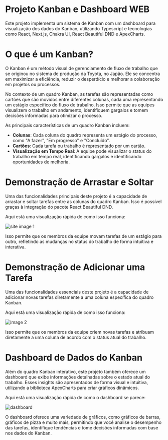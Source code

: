 # Projeto Kanban e Dashboard WEB
Este projeto implementa um sistema de Kanban com um dashboard para visualização dos dados do Kanban, utilizando Typescript e tecnologias como React, Next.js, Chakra UI, React Beautiful DND e ApexCharts.

# O que é um Kanban?
O Kanban é um método visual de gerenciamento de fluxo de trabalho que se originou no sistema de produção da Toyota, no Japão. Ele se concentra em maximizar a eficiência, reduzir o desperdício e melhorar a colaboração em projetos ou processos.

No contexto de um quadro Kanban, as tarefas são representadas como cartões que são movidos entre diferentes colunas, cada uma representando um estágio específico do fluxo de trabalho. Isso permite que as equipes visualizem o trabalho em andamento, identifiquem gargalos e tomem decisões informadas para otimizar o processo.

As principais características de um quadro Kanban incluem:

- **Colunas**: Cada coluna do quadro representa um estágio do processo, como "A fazer", "Em progresso" e "Concluído".
- **Cartões**: Cada tarefa ou trabalho é representado por um cartão.
- **Visualização em Tempo Real**: A equipe pode visualizar o status do trabalho em tempo real, identificando gargalos e identificando oportunidades de melhoria.

# Demonstração de Arrastar e Soltar
Uma das funcionalidades principais deste projeto é a capacidade de arrastar e soltar tarefas entre as colunas do quadro Kanban. Isso é possível graças à integração do pacote React Beautiful DND.

Aqui está uma visualização rápida de como isso funciona:

![site image 1](https://media.giphy.com/media/v1.Y2lkPTc5MGI3NjExZDcwY3pyNGQyMGhqYXdwb2FqaHUwZjRkMDNla2lza2Z5NWl3ZDdxOSZlcD12MV9pbnRlcm5hbF9naWZfYnlfaWQmY3Q9Zw/WoDBzpvWZR4Yh4DkNU/giphy.gif)

Isso permite que os membros da equipe movam tarefas de um estágio para outro, refletindo as mudanças no status do trabalho de forma intuitiva e interativa.

# Demonstração de Adicionar uma Tarefa

Uma das funcionalidades essenciais deste projeto é a capacidade de adicionar novas tarefas diretamente a uma coluna específica do quadro Kanban.

Aqui está uma visualização rápida de como isso funciona:

![image 2](https://media.giphy.com/media/v1.Y2lkPTc5MGI3NjExbXY5bm9zbWlrMDB2NnNzMTltNTcyMTZvN2k3Mm81bmU5MTBqYnk0ciZlcD12MV9pbnRlcm5hbF9naWZfYnlfaWQmY3Q9Zw/HzHx4URAtHsqMe6EnM/giphy.gif)

Isso permite que os membros da equipe criem novas tarefas e atribuam diretamente a uma coluna de acordo com o status atual do trabalho.


# Dashboard de Dados do Kanban
Além do quadro Kanban interativo, este projeto também oferece um dashboard que exibe informações detalhadas sobre o estado atual do trabalho. Esses insights são apresentados de forma visual e intuitiva, utilizando a biblioteca ApexCharts para criar gráficos dinâmicos.

Aqui está uma visualização rápida de como o dashboard se parece:

![dashboard](https://media.giphy.com/media/v1.Y2lkPTc5MGI3NjExMDcyaTRoYnRka3FxMDhpcDY5bmFqODI5OWdiNmRtbXV0dnBld2NoNSZlcD12MV9pbnRlcm5hbF9naWZfYnlfaWQmY3Q9Zw/0naW5C44p2zRXVMjo6/giphy.gif)

O dashboard oferece uma variedade de gráficos, como gráficos de barras, gráficos de pizza e muito mais, permitindo que você analise o desempenho das tarefas, identifique tendências e tome decisões informadas com base nos dados do Kanban.


